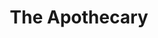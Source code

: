 ---
title: The Apothecary
year: 1937
opening_date: 1937-02-27
closing_date: 
layout: productions
image:
image_caption:
image_credit:
playbill: 
category: 
details:
  Theatre: Theatre Jacksonville
cast:
  Pierrette: Margaret Hunter
  Pierrot: Will Shapiro
  Punchinello: Wolcott Prior
crew:
  Scenery: Billy Dishinger
  Lighting: Cliffard Lowe
  Props:
    - Frances Coleman
    - Mrs. Holden Blackwell
  Prompter: Grace Seagraves
  Publicity: Helen Gray
  Director: Douglas Haygood
orchestra:
external_links:
---